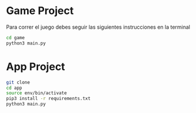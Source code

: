 # Game Project

Para correr el juego debes seguir las siguientes instrucciones en la terminal

```sh
cd game
python3 main.py
```

# App Project

```sh
git clone
cd app
source env/bin/activate 
pip3 install -r requirements.txt
python3 main.py
```